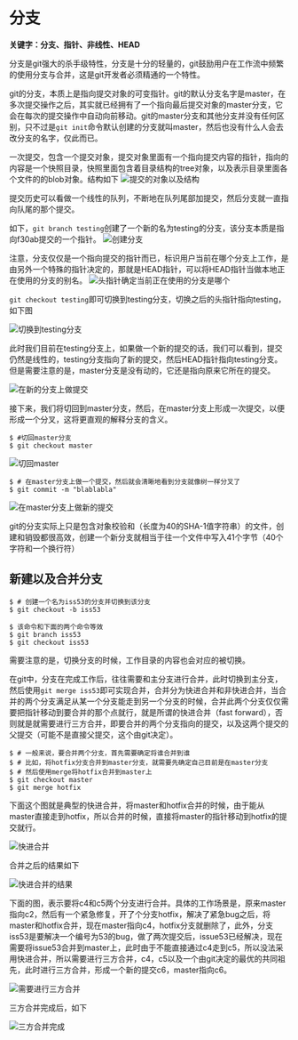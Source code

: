 # 分支

**关键字：分支、指针、非线性、HEAD**

分支是git强大的杀手级特性，分支是十分的轻量的，git鼓励用户在工作流中频繁的使用分支与合并，这是git开发者必须精通的一个特性。

git的分支，本质上是指向提交对象的可变指针。git的默认分支名字是master，在多次提交操作之后，其实就已经拥有了一个指向最后提交对象的master分支，它会在每次的提交操作中自动向前移动。git的master分支和其他分支并没有任何区别，只不过是`git init`命令默认创建的分支就叫master，然后也没有什么人会去改分支的名字，仅此而已。

一次提交，包含一个提交对象，提交对象里面有一个指向提交内容的指针，指向的内容是一个快照目录，快照里面包含着目录结构的tree对象，以及表示目录里面各个文件的的blob对象。结构如下
![提交的对象以及结构](https://progit.bootcss.com/images/commit-and-tree.png)

提交历史可以看做一个线性的队列，不断地在队列尾部加提交，然后分支就一直指向队尾的那个提交。


如下，`git branch testing`创建了一个新的名为testing的分支，该分支本质是指向f30ab提交的一个指针。
![创建分支](https://progit.bootcss.com/images/two-branches.png)

注意，分支仅仅是一个指向提交的指针而已，标识用户当前在哪个分支上工作，是由另外一个特殊的指针决定的，那就是HEAD指针，可以将HEAD指针当做本地正在使用的分支的别名。
![头指针确定当前正在使用的分支是哪个](https://progit.bootcss.com/images/head-to-master.png)

`git checkout testing`即可切换到testing分支，切换之后的头指针指向testing，如下图

![切换到testing分支](https://progit.bootcss.com/images/head-to-testing.png)

此时我们目前在testing分支上，如果做一个新的提交的话，我们可以看到，提交仍然是线性的，testing分支指向了新的提交，然后HEAD指针指向testing分支。但是需要注意的是，master分支是没有动的，它还是指向原来它所在的提交。

![在新的分支上做提交](https://progit.bootcss.com/images/advance-testing.png)

接下来，我们将切回到master分支，然后，在master分支上形成一次提交，以便形成一个分叉，这将更直观的解释分支的含义。
```
$ #切回master分支
$ git checkout master
```
![切回master](https://progit.bootcss.com/images/checkout-master.png)

```
$ # 在master分支上做一个提交，然后就会清晰地看到分支就像树一样分叉了
$ git commit -m "blablabla"
```
![在master分支上做新的提交](https://progit.bootcss.com/images/advance-master.png)

git的分支实际上只是包含对象校验和（长度为40的SHA-1值字符串）的文件，创建和销毁都很高效，创建一个新分支就相当于往一个文件中写入41个字节（40个字符和一个换行符）

## 新建以及合并分支

```
$ # 创建一个名为iss53的分支并切换到该分支
$ git checkout -b iss53

$ 该命令和下面的两个命令等效
$ git branch iss53
$ git checkout iss53
```
需要注意的是，切换分支的时候，工作目录的内容也会对应的被切换。

在git中，分支在完成工作后，往往需要和主分支进行合并，此时切换到主分支，然后使用`git merge iss53`即可实现合并，合并分为快进合并和非快进合并，当合并的两个分支满足从某一个分支能走到另一个分支的时候，合并此两个分支仅仅需要把指针移动到要合并的那个点就行，就是所谓的快进合并（fast forward），否则就是就需要进行三方合并，即要合并的两个分支指向的提交，以及这两个提交的父提交（可能不是直接父提交，这个由git决定）。

```
$ # 一般来说，要合并两个分支，首先需要确定将谁合并到谁
$ # 比如，将hotfix分支合并到master分支，就需要先确定自己目前是在master分支
$ # 然后使用merge将hotfix合并到master上
$ git checkout master
$ git merge hotfix
```

下面这个图就是典型的快进合并，将master和hotfix合并的时候，由于能从master直接走到hotfix，所以合并的时候，直接将master的指针移动到hotfix的提交就行。

![快进合并](https://progit.bootcss.com/images/basic-branching-4.png)

合并之后的结果如下

![快进合并的结果](https://progit.bootcss.com/images/basic-branching-5.png)


下面的图，表示要将c4和c5两个分支进行合并。具体的工作场景是，原来master指向c2，然后有一个紧急修复，开了个分支hotfix，解决了紧急bug之后，将master和hotfix合并，现在master指向c4，hotfix分支就删除了，此外，分支iss53是要解决一个编号为53的bug，做了两次提交后，issue53已经解决，现在需要将issue53合并到master上，此时由于不能直接通过c4走到c5，所以没法采用快进合并，所以需要进行三方合并，c4，c5以及一个由git决定的最优的共同祖先，此时进行三方合并，形成一个新的提交c6，master指向c6。

![需要进行三方合并](https://progit.bootcss.com/images/basic-merging-1.png)

三方合并完成后，如下

![三方合并完成](https://progit.bootcss.com/images/basic-merging-2.png)


